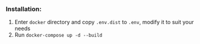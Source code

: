 ### Installation:

1. Enter `docker` directory and copy `.env.dist` to `.env`,
modify it to suit your needs
2. Run `docker-compose up -d --build`
